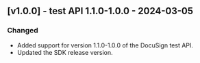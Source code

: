 ## [v1.0.0] - test API 1.1.0-1.0.0 - 2024-03-05
### Changed
- Added support for version 1.1.0-1.0.0 of the DocuSign test API.
- Updated the SDK release version.

